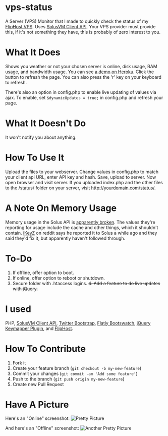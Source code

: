 vps-status
============

A Server (VPS) Monitor that I made to quickly check the status of my [FlipHost VPS](http://www.fliphost.net/vps.html). Uses [SolusVM Client API](http://docs.solusvm.com/client_api). Your VPS provider must provide this, if it's not something they have, this is probably of zero interest to you.


What It Does
============

Shows you weather or not your chosen server is online, disk usage, RAM usage, and bandwidth usage. You can see [a demo on Heroku](http://status.longren.org/). Click the button to refresh the page. You can also press the 'r' key on your keyboard to refresh. 

There's also an option in config.php to enable live updating of values via ajax. To enable, set ``` $dynamicUpdates = true; ``` in config.php and refresh your page.


What It Doesn't Do
==================

It won't notify you about anything.


How To Use It
=============

Upload the files to your webserver. Change values in config.php to match your client api URL, enter API key and hash. Save, upload to server. Now open browser and visit server. If you uploaded index.php and the other files to the /status/ folder on your server, visit http://yourdomain.com/status/.


A Note On Memory Usage
======================

Memory usage in the Solus API is [apparently broken](http://goo.gl/d90xx). The values they're reporting for usage include the cache and other things, which it shouldn't contain. [iKeyZ](http://goo.gl/Fyo39) on reddit says he reported it to Solus a while ago and they said they'd fix it, but apparently haven't followed through.


To-Do
=====

1. If offline, offer option to boot.
2. If online, offer option to reboot or shutdown.
3. Secure folder with .htaccess logins.
~~4. Add a feature to do live updates with jQuery.~~


I used
======

PHP, [SolusVM Client API](http://docs.solusvm.com/client_api), [Twitter Bootstrap](http://twitter.github.io/bootstrap/), [Flatly Bootswatch](http://news.bootswatch.com/post/50569764478/flatly-a-flat-theme-by-jenil-gogari), [jQuery Keymapper Plugin](https://github.com/rafaqueque/jquery-keymapper), and [FlipHost](http://www.fliphost.net/vps.html).


How To Contribute
=================
1. Fork it
2. Create your feature branch (`git checkout -b my-new-feature`)
3. Commit your changes (`git commit -am 'Add some feature'`)
4. Push to the branch (`git push origin my-new-feature`)
5. Create new Pull Request


Have A Picture
==============

Here's an "Online" screenshot:
![Pretty Picture](http://i.imgur.com/3p9U6NX.png)


And here's an "Offline" screenshot:
![Another Pretty Picture](http://i.imgur.com/30PGnoS.png)
